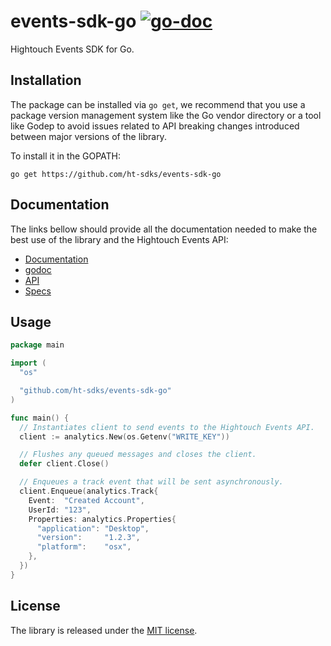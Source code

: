 # events-sdk-go [![go-doc](https://godoc.org/github.com/ht-sdks/events-sdk-go?status.svg)](https://godoc.org/github.com/ht-sdks/events-sdk-go)

Hightouch Events SDK for Go.

## Installation

The package can be installed via `go get`, we recommend that you use a
package version management system like the Go vendor directory or a tool like
Godep to avoid issues related to API breaking changes introduced between major
versions of the library.

To install it in the GOPATH:
```
go get https://github.com/ht-sdks/events-sdk-go
```

## Documentation

The links bellow should provide all the documentation needed to make the best
use of the library and the Hightouch Events API:

- [Documentation](https://hightouch.com/docs/events/sdks/go)
- [godoc](https://godoc.org/gopkg.in/ht-sdks/events-sdk-go.v3)
- [API](https://hightouch.com/docs/events/sdks/http)
- [Specs](https://hightouch.com/docs/events/event-spec)

## Usage

```go
package main

import (
  "os"

  "github.com/ht-sdks/events-sdk-go"
)

func main() {
  // Instantiates client to send events to the Hightouch Events API.
  client := analytics.New(os.Getenv("WRITE_KEY"))

  // Flushes any queued messages and closes the client.
  defer client.Close()

  // Enqueues a track event that will be sent asynchronously.
  client.Enqueue(analytics.Track{
    Event:  "Created Account",
    UserId: "123",
    Properties: analytics.Properties{
      "application": "Desktop",
      "version":     "1.2.3",
      "platform":    "osx",
    },
  })
}
```

## License

The library is released under the [MIT license](License.md).
